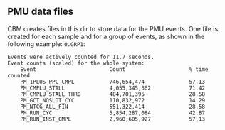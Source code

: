 ## PMU data files

CBM creates files in this dir to store data for the PMU events.
One file is created for each sample and for a group of events, as
shown in the following example:
`0.GRP1`:

```
Events were actively counted for 11.7 seconds.
Event counts (scaled) for the whole system:
    Event                       Count                    % time counted
    PM_1PLUS_PPC_CMPL           746,654,474              57.13
    PM_CMPLU_STALL              4,055,345,362            71.42
    PM_CMPLU_STALL_THRD         484,701,395              28.58
    PM_GCT_NOSLOT_CYC           110,832,972              14.29
    PM_NTCG_ALL_FIN             551,322,414              28.58
    PM_RUN_CYC                  5,854,287,084            42.87
    PM_RUN_INST_CMPL            2,960,605,927            57.13
```
